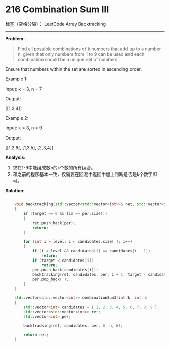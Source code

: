 ﻿# 216 Combination Sum III

标签（空格分隔）： LeetCode Array Backtracking

---

**Problem:**
>   Find all possible combinations of k numbers that add up to a number n, given that only numbers from 1 to 9 can be used and each combination should be a unique set of numbers.
>
Ensure that numbers within the set are sorted in ascending order.
>
Example 1:
>
Input: k = 3, n = 7
>
Output:
>
[[1,2,4]]
>
Example 2:
>
Input: k = 3, n = 9
>
Output:
>
[[1,2,6], [1,3,5], [2,3,4]]

**Analysis:**

 1. 求在1-9中能组成数n的k个数的所有组合。
 2. 和之前的程序基本一致，仅需要在回溯中返回中加上判断是否是k个数字即可。

**Solution:**
```cpp

	void backtracking(std::vector<std::vector<int>>& ret, std::vector<int>& candidates, std::vector<int>& per, int level, int target, int lim)
	{
		if (target == 0 && lim == per.size())
		{
			ret.push_back(per);
			return;
		}

		for (int i = level; i < candidates.size( ); i++)
		{
			if (i > level && candidates[i] == candidates[i - 1])
				return;
			if (target < candidates[i])
				return; 
			per.push_back(candidates[i]);
			backtracking(ret, candidates, per, i + 1, target - candidates[i], lim);
			per.pop_back( );
		}
	}

	std::vector<std::vector<int>> combinationSum3(int k, int n)
	{
		std::vector<int> candidates = { 1, 2, 3, 4, 5, 6, 7, 8, 9 };
		std::vector<std::vector<int>> ret;
		std::vector<int> per;

		backtracking(ret, candidates, per, 0, n, k);

		return ret;
	}
```
 
